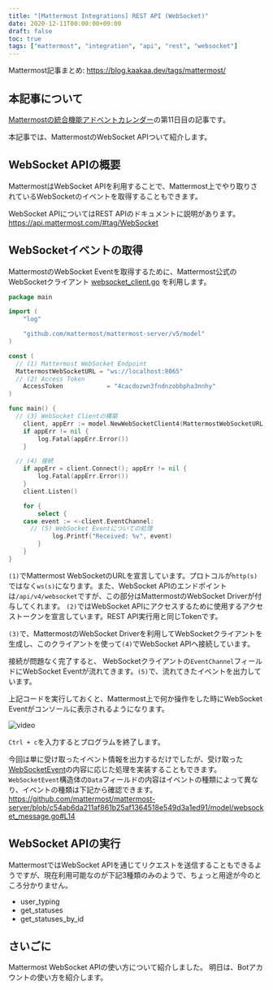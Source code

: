 ```yaml
---
title: "[Mattermost Integrations] REST API (WebSocket)"
date: 2020-12-11T00:00:00+09:00
draft: false
toc: true
tags: ["mattermost", "integration", "api", "rest", "websocket"]
---
```


Mattermost記事まとめ: https://blog.kaakaa.dev/tags/mattermost/

## 本記事について

[Mattermostの統合機能アドベントカレンダー](https://qiita.com/advent-calendar/2020/mattermost-integrations)の第11日目の記事です。

本記事では、MattermostのWebSocket APIついて紹介します。

## WebSocket APIの概要
MattermostはWebSocket APIを利用することで、Mattermost上でやり取りされているWebSocketのイベントを取得することもできます。

WebSocket APIについてはREST APIのドキュメントに説明があります。
https://api.mattermost.com/#tag/WebSocket

## WebSocketイベントの取得

MattermostのWebSocket Eventを取得するために、Mattermost公式のWebSocketクライアント [websocket_client.go](https://github.com/mattermost/mattermost-server/blob/master/model/websocket_client.go) を利用します。


```go
package main

import (
	"log"

	"github.com/mattermost/mattermost-server/v5/model"
)

const (
  // (1) Mattermost WebSocket Endpoint
  MattermostWebSocketURL = "ws://localhost:8065"
  // (2) Access Token
	AccessToken            = "4cacdozwn3fndnzobbpha3nnhy"
)

func main() {
  // (3) WebSocket Clientの構築
	client, appErr := model.NewWebSocketClient4(MattermostWebSocketURL, AccessToken)
	if appErr != nil {
		log.Fatal(appErr.Error())
	}

  // (4) 接続
	if appErr = client.Connect(); appErr != nil {
		log.Fatal(appErr.Error())
	}
	client.Listen()

	for {
		select {
    case event := <-client.EventChannel:
      // (5) WebSocket Eventについての処理
			log.Printf("Received: %v", event)
		}
	}
}
```

`(1)`でMattermost WebSocketのURLを宣言しています。プロトコルが`http(s)`ではなく`ws(s)`になります。また、WebSocket APIのエンドポイントは`/api/v4/websocket`ですが、この部分はMattermostのWebSocket Driverが付与してくれます。
`(2)`ではWebSocket APIにアクセスするために使用するアクセストークンを宣言しています。REST API実行用と同じTokenです。

`(3)`で、MattermostのWebSocket Driverを利用してWebSocketクライアントを生成し、このクライアントを使って`(4)`でWebSocket APIへ接続しています。

接続が問題なく完了すると、 WebSocketクライアントの`EventChannel`フィールドにWebSocket Eventが流れてきます。`(5)`で、流れてきたイベントを出力しています。


上記コードを実行しておくと、Mattermost上で何か操作をした時にWebSocket Eventがコンソールに表示されるようになります。

![video](https://blog.kaakaa.dev/images/posts/advent-calendar-2020/day11/example-websocket-api.gif)

`Ctrl + c`を入力するとプログラムを終了します。

今回は単に受け取ったイベント情報を出力するだけでしたが、受け取った[WebSocketEvent](https://github.com/mattermost/mattermost-server/blob/c54ab6da211af861b25af1364518e549d3a1ed91/model/websocket_message.go#L109)の内容に応じた処理を実装することもできます。
`WebSocketEvent`構造体の`Data`フィールドの内容はイベントの種類によって異なり、イベントの種類は下記から確認できます。
https://github.com/mattermost/mattermost-server/blob/c54ab6da211af861b25af1364518e549d3a1ed91/model/websocket_message.go#L14


## WebSocket APIの実行
MattermostではWebSocket APIを通じてリクエストを送信することもできるようですが、現在利用可能なのが下記3種類のみのようで、ちょっと用途が今のところ分かりません。

* user_typing
* get_statuses
* get_statuses_by_id


## さいごに

Mattermost WebSocket APIの使い方について紹介しました。
明日は、Botアカウントの使い方を紹介します。
